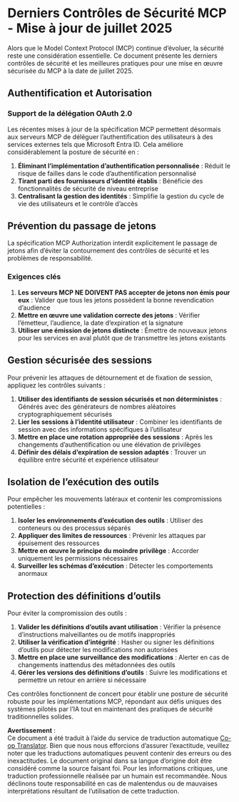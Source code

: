 <!--
CO_OP_TRANSLATOR_METADATA:
{
  "original_hash": "b59b477037dc1dd6b1740a0420f3be14",
  "translation_date": "2025-07-16T23:05:32+00:00",
  "source_file": "02-Security/mcp-security-controls-2025.md",
  "language_code": "fr"
}
-->
# Derniers Contrôles de Sécurité MCP - Mise à jour de juillet 2025

Alors que le Model Context Protocol (MCP) continue d’évoluer, la sécurité reste une considération essentielle. Ce document présente les derniers contrôles de sécurité et les meilleures pratiques pour une mise en œuvre sécurisée du MCP à la date de juillet 2025.

## Authentification et Autorisation

### Support de la délégation OAuth 2.0

Les récentes mises à jour de la spécification MCP permettent désormais aux serveurs MCP de déléguer l’authentification des utilisateurs à des services externes tels que Microsoft Entra ID. Cela améliore considérablement la posture de sécurité en :

1. **Éliminant l’implémentation d’authentification personnalisée** : Réduit le risque de failles dans le code d’authentification personnalisé  
2. **Tirant parti des fournisseurs d’identité établis** : Bénéficie des fonctionnalités de sécurité de niveau entreprise  
3. **Centralisant la gestion des identités** : Simplifie la gestion du cycle de vie des utilisateurs et le contrôle d’accès  

## Prévention du passage de jetons

La spécification MCP Authorization interdit explicitement le passage de jetons afin d’éviter la contournement des contrôles de sécurité et les problèmes de responsabilité.

### Exigences clés

1. **Les serveurs MCP NE DOIVENT PAS accepter de jetons non émis pour eux** : Valider que tous les jetons possèdent la bonne revendication d’audience  
2. **Mettre en œuvre une validation correcte des jetons** : Vérifier l’émetteur, l’audience, la date d’expiration et la signature  
3. **Utiliser une émission de jetons distincte** : Émettre de nouveaux jetons pour les services en aval plutôt que de transmettre les jetons existants  

## Gestion sécurisée des sessions

Pour prévenir les attaques de détournement et de fixation de session, appliquez les contrôles suivants :

1. **Utiliser des identifiants de session sécurisés et non déterministes** : Générés avec des générateurs de nombres aléatoires cryptographiquement sécurisés  
2. **Lier les sessions à l’identité utilisateur** : Combiner les identifiants de session avec des informations spécifiques à l’utilisateur  
3. **Mettre en place une rotation appropriée des sessions** : Après les changements d’authentification ou une élévation de privilèges  
4. **Définir des délais d’expiration de session adaptés** : Trouver un équilibre entre sécurité et expérience utilisateur  

## Isolation de l’exécution des outils

Pour empêcher les mouvements latéraux et contenir les compromissions potentielles :

1. **Isoler les environnements d’exécution des outils** : Utiliser des conteneurs ou des processus séparés  
2. **Appliquer des limites de ressources** : Prévenir les attaques par épuisement des ressources  
3. **Mettre en œuvre le principe du moindre privilège** : Accorder uniquement les permissions nécessaires  
4. **Surveiller les schémas d’exécution** : Détecter les comportements anormaux  

## Protection des définitions d’outils

Pour éviter la compromission des outils :

1. **Valider les définitions d’outils avant utilisation** : Vérifier la présence d’instructions malveillantes ou de motifs inappropriés  
2. **Utiliser la vérification d’intégrité** : Hasher ou signer les définitions d’outils pour détecter les modifications non autorisées  
3. **Mettre en place une surveillance des modifications** : Alerter en cas de changements inattendus des métadonnées des outils  
4. **Gérer les versions des définitions d’outils** : Suivre les modifications et permettre un retour en arrière si nécessaire  

Ces contrôles fonctionnent de concert pour établir une posture de sécurité robuste pour les implémentations MCP, répondant aux défis uniques des systèmes pilotés par l’IA tout en maintenant des pratiques de sécurité traditionnelles solides.

**Avertissement** :  
Ce document a été traduit à l’aide du service de traduction automatique [Co-op Translator](https://github.com/Azure/co-op-translator). Bien que nous nous efforcions d’assurer l’exactitude, veuillez noter que les traductions automatiques peuvent contenir des erreurs ou des inexactitudes. Le document original dans sa langue d’origine doit être considéré comme la source faisant foi. Pour les informations critiques, une traduction professionnelle réalisée par un humain est recommandée. Nous déclinons toute responsabilité en cas de malentendus ou de mauvaises interprétations résultant de l’utilisation de cette traduction.